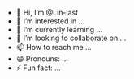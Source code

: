 - 👋 Hi, I’m @Lin-last
- 👀 I’m interested in ...
- 🌱 I’m currently learning ...
- 💞️ I’m looking to collaborate on ...
- 📫 How to reach me ...
- 😄 Pronouns: ...
- ⚡ Fun fact: ...

<!---
Lin-last/Lin-last is a ✨ special ✨ repository because its `README.md` (this file) appears on your GitHub profile.
You can click the Preview link to take a look at your changes.
--->
